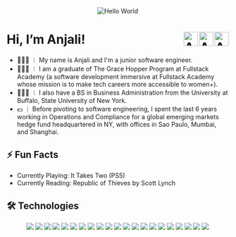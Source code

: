 <!-- Hello World & Contact Info Tiles -->

<div align="center">
  <img src="https://rishavanand.github.io/static/images/greetings.gif" alt="Hello World" />
</div>

<h1> 
  <b>Hi, I’m Anjali!</b>  
  <a href="mailto: anjali.nainani@gmail.com">
    <img align="right" alt="Anjali's Email" width="32px" src="https://raw.githubusercontent.com/braydonwang/braydonwang/main/mail.png" />
  </a> 
  <a href= "https://github.com/anjinai">
    <img align="right" alt="Anjali's Github" width="32px" src="https://raw.githubusercontent.com/braydonwang/braydonwang/main/github.svg" />
  </a>
  <a href="https://www.linkedin.com/in/anjali-nainani/">
    <img align="right" alt="Anjali's LinkedIn" width="32px" src="https://raw.githubusercontent.com/braydonwang/braydonwang/main/linkedin.svg" />
  </a>
</h1>

<!--  About Me Section  -->

- 👩🏻‍💻 ︱ My name is Anjali and I'm a junior software engineer.
- 👩🏻‍🎓 ︱ I am a graduate of The Grace Hopper Program at Fullstack Academy (a software development immersive at Fullstack Academy whose mission is to make tech careers more accessible to women+).  
- 👩🏻‍🎓 ︱ I also have a BS in Business Administration from the University at Buffalo, State University of New York.
- 💵 ︱ Before pivoting to software engineering, I spent the last 6 years working in Operations and Compliance for a global emerging markets hedge fund headquartered in NY, with offices in Sao Paulo, Mumbai, and Shanghai.

<!-- Fun Facts Section -->

## ⚡ Fun Facts
- Currently Playing: It Takes Two (PS5)
- Currently Reading: Republic of Thieves by Scott Lynch

<!-- Technologies Section -->

## 🛠 Technologies

<div align="center"> 
  <img src= "https://img.shields.io/badge/JavaScript-323330?style=for-the-badge&logo=javascript&logoColor=F7DF1E">
  <img src= "https://img.shields.io/badge/HTML5-E34F26?style=for-the-badge&logo=html5&logoColor=white">
  <img src= "https://img.shields.io/badge/CSS3-1572B6?style=for-the-badge&logo=css3&logoColor=white">
  <img src= "https://img.shields.io/badge/Node.js-43853D?style=for-the-badge&logo=node.js&logoColor=white">
  <img src= "https://img.shields.io/badge/Express-282C34?style=for-the-badge&logo=express&logoColor=FFFFFF">
  <img src= "https://img.shields.io/badge/React-20232A?style=for-the-badge&logo=react&logoColor=61DAFB">
  <img src= "https://img.shields.io/badge/React_Native-20232A?style=for-the-badge&logo=react&logoColor=61DAFB">
  <img src= "https://img.shields.io/badge/Bootstrap-563D7C?style=for-the-badge&logo=bootstrap&logoColor=white">
  <img src= "https://img.shields.io/badge/Material--UI-0081CB?style=for-the-badge&logo=material-ui&logoColor=white">
  <img src= "https://img.shields.io/badge/Redux-593D88?style=for-the-badge&logo=redux&logoColor=white">
  <img src= "https://img.shields.io/badge/React_Router-CA4245?style=for-the-badge&logo=react-router&logoColor=white">
  <img src= "https://img.shields.io/badge/jQuery-0769AD?style=for-the-badge&logo=jquery&logoColor=white">
  <img src= "https://img.shields.io/badge/PostgreSQL-316192?style=for-the-badge&logo=postgresql&logoColor=white">
  <img src= "https://img.shields.io/badge/Heroku-430098?style=for-the-badge&logo=heroku&logoColor=white">
  <img src= "https://img.shields.io/badge/Sequelize-282C34?style=for-the-badge&logo=sequelize&logoColor=1572B6">
  <img src= "https://img.shields.io/badge/Microsoft_Excel-217346?style=for-the-badge&logo=microsoft-excel&logoColor=white">
  <img src= "https://img.shields.io/badge/Chai-282C34?style=for-the-badge&logo=chai&logoColor=#FFFFFF">
  <img src= "https://img.shields.io/badge/Google Vision API-282C34?style=for-the-badge&logo=googlecloud&logoColor=#4285F4">
  <img src= "https://img.shields.io/badge/Firebase-282C34?style=for-the-badge&logo=firebase&logoColor=FFCA28">
  <img src= "https://img.shields.io/badge/git-282C34?style=for-the-badge&logo=git&logoColor=F05032">
  <img src= "https://img.shields.io/badge/ESLint-282C34?style=for-the-badge&logo=eslint&logoColor=4B32C3"> 
</div>

